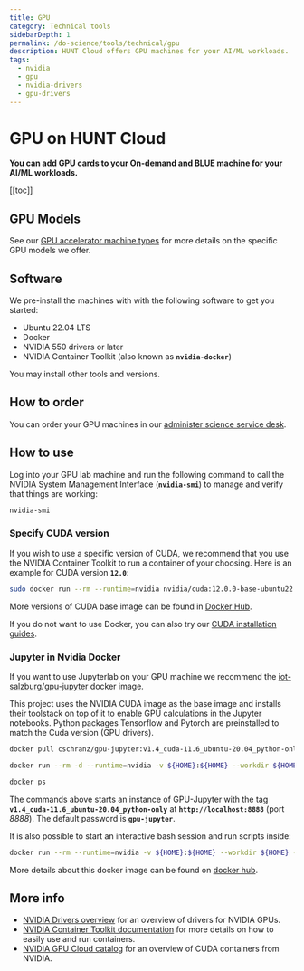 ```yaml
---
title: GPU
category: Technical tools
sidebarDepth: 1
permalink: /do-science/tools/technical/gpu
description: HUNT Cloud offers GPU machines for your AI/ML workloads.
tags:
  - nvidia
  - gpu
  - nvidia-drivers
  - gpu-drivers
---
```


# GPU on HUNT Cloud

**You can add GPU cards to your On-demand and BLUE machine for your AI/ML workloads.**

[[toc]]



## GPU Models

See our [GPU accelerator machine types](/administer-science/services/machine-types/#gpu-accelerator-machine-types) for more details on the specific GPU models we offer.


## Software

We pre-install the machines with with the following software to get you started:

- Ubuntu 22.04 LTS
- Docker
- NVIDIA 550 drivers or later <!-- (from the [`graphics-drivers` repository](https://launchpad.net/~graphics-drivers/+archive/ubuntu/ppa?field.series_filter=jammy)) -->
- NVIDIA Container Toolkit (also known as **`nvidia-docker`**)

You may install other tools and versions.

## How to order

You can order your GPU machines in our [administer science service desk](/administer-science/service-desk/lab-orders/#new-gpu-machine).

## How to use

Log into your GPU lab machine and run the following command to call the NVIDIA System Management Interface (**`nvidia-smi`**) to manage and verify that things are working:

```bash
nvidia-smi
```

### Specify CUDA version

If you wish to use a specific version of CUDA, we recommend that you use the NVIDIA Container Toolkit to run a container of your choosing. Here is an example for CUDA version **`12.0`**:

```bash
sudo docker run --rm --runtime=nvidia nvidia/cuda:12.0.0-base-ubuntu22.04 nvidia-smi
```

More versions of CUDA base image can be found in [Docker Hub](https://hub.docker.com/r/nvidia/cuda/tags?page=1&name=base-ubuntu22.04).

If you do not want to use Docker, you can also try our [CUDA installation guides](/do-science/tools/technical/cuda/).

### Jupyter in Nvidia Docker

If you want to use Jupyterlab on your GPU machine we recommend the [iot-salzburg/gpu-jupyter](https://github.com/iot-salzburg/gpu-jupyter) docker image.

This project uses the NVIDIA CUDA image as the base image and installs their toolstack on top of it to enable GPU calculations in the Jupyter notebooks. Python packages Tensorflow and Pytorch are preinstalled to match the Cuda version (GPU drivers).

```bash
docker pull cschranz/gpu-jupyter:v1.4_cuda-11.6_ubuntu-20.04_python-only

docker run --rm -d --runtime=nvidia -v ${HOME}:${HOME} --workdir ${HOME} -e HOME=${HOME} -e GRANT_SUDO=yes -e JUPYTER_ENABLE_LAB=yes -p 8888:8888 --user root --name gpu-jupyter cschranz/gpu-jupyter:v1.4_cuda-11.6_ubuntu-20.04_python-only

docker ps
```

The commands above starts an instance of GPU-Jupyter with the tag **`v1.4_cuda-11.6_ubuntu-20.04_python-only`** at **`http://localhost:8888`** (port _8888_). The default password is **`gpu-jupyter`**.

It is also possible to start an interactive bash session and run scripts inside:

```bash
docker run --rm --runtime=nvidia -v ${HOME}:${HOME} --workdir ${HOME} -e HOME=${HOME} -v /etc/passwd:/etc/passwd -v /etc/group:/etc/group --user "1000" --entrypoint bash -ti cschranz/gpu-jupyter:v1.4_cuda-11.6_ubuntu-20.04_python-only
```

More details about this docker image can be found on [docker hub](https://hub.docker.com/r/cschranz/gpu-jupyter).

## More info

- [NVIDIA Drivers overview](https://docs.nvidia.com/datacenter/tesla/drivers/index.html) for an overview of drivers for NVIDIA GPUs.
- [NVIDIA Container Toolkit documentation](https://docs.nvidia.com/datacenter/cloud-native/container-toolkit/overview.html) for more details on how to easily use and run containers.
- [NVIDIA GPU Cloud catalog](https://ngc.nvidia.com/catalog/containers/nvidia:cuda) for an overview of CUDA containers from NVIDIA.
